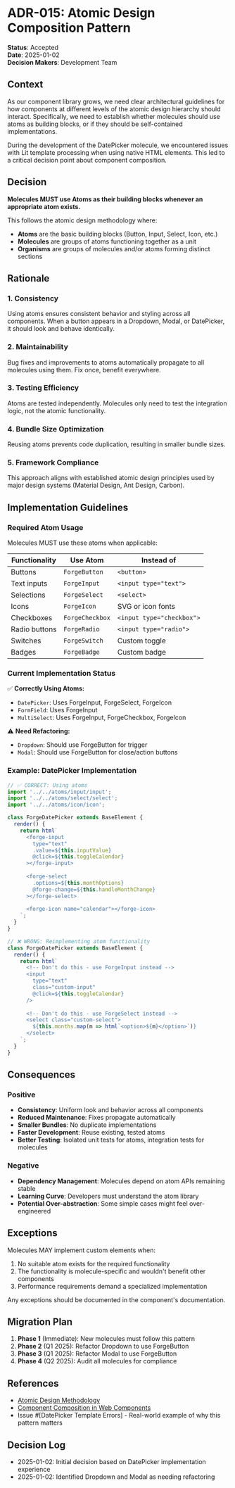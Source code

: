 # ADR-015: Atomic Design Composition Pattern

**Status**: Accepted  
**Date**: 2025-01-02  
**Decision Makers**: Development Team  

## Context

As our component library grows, we need clear architectural guidelines for how components at different levels of the atomic design hierarchy should interact. Specifically, we need to establish whether molecules should use atoms as building blocks, or if they should be self-contained implementations.

During the development of the DatePicker molecule, we encountered issues with Lit template processing when using native HTML elements. This led to a critical decision point about component composition.

## Decision

**Molecules MUST use Atoms as their building blocks whenever an appropriate atom exists.**

This follows the atomic design methodology where:
- **Atoms** are the basic building blocks (Button, Input, Select, Icon, etc.)
- **Molecules** are groups of atoms functioning together as a unit
- **Organisms** are groups of molecules and/or atoms forming distinct sections

## Rationale

### 1. Consistency
Using atoms ensures consistent behavior and styling across all components. When a button appears in a Dropdown, Modal, or DatePicker, it should look and behave identically.

### 2. Maintainability
Bug fixes and improvements to atoms automatically propagate to all molecules using them. Fix once, benefit everywhere.

### 3. Testing Efficiency
Atoms are tested independently. Molecules only need to test the integration logic, not the atomic functionality.

### 4. Bundle Size Optimization
Reusing atoms prevents code duplication, resulting in smaller bundle sizes.

### 5. Framework Compliance
This approach aligns with established atomic design principles used by major design systems (Material Design, Ant Design, Carbon).

## Implementation Guidelines

### Required Atom Usage

Molecules MUST use these atoms when applicable:

| Functionality | Use Atom | Instead of |
|--------------|----------|------------|
| Buttons | `ForgeButton` | `<button>` |
| Text inputs | `ForgeInput` | `<input type="text">` |
| Selections | `ForgeSelect` | `<select>` |
| Icons | `ForgeIcon` | SVG or icon fonts |
| Checkboxes | `ForgeCheckbox` | `<input type="checkbox">` |
| Radio buttons | `ForgeRadio` | `<input type="radio">` |
| Switches | `ForgeSwitch` | Custom toggle |
| Badges | `ForgeBadge` | Custom badge |

### Current Implementation Status

✅ **Correctly Using Atoms:**
- `DatePicker`: Uses ForgeInput, ForgeSelect, ForgeIcon
- `FormField`: Uses ForgeInput
- `MultiSelect`: Uses ForgeInput, ForgeCheckbox, ForgeIcon

⚠️ **Need Refactoring:**
- `Dropdown`: Should use ForgeButton for trigger
- `Modal`: Should use ForgeButton for close/action buttons

### Example: DatePicker Implementation

```typescript
// ✅ CORRECT: Using atoms
import '../../atoms/input/input';
import '../../atoms/select/select';
import '../../atoms/icon/icon';

class ForgeDatePicker extends BaseElement {
  render() {
    return html`
      <forge-input
        type="text"
        .value=${this.inputValue}
        @click=${this.toggleCalendar}
      ></forge-input>
      
      <forge-select
        .options=${this.monthOptions}
        @forge-change=${this.handleMonthChange}
      ></forge-select>
      
      <forge-icon name="calendar"></forge-icon>
    `;
  }
}
```

```typescript
// ❌ WRONG: Reimplementing atom functionality
class ForgeDatePicker extends BaseElement {
  render() {
    return html`
      <!-- Don't do this - use ForgeInput instead -->
      <input 
        type="text" 
        class="custom-input"
        @click=${this.toggleCalendar}
      />
      
      <!-- Don't do this - use ForgeSelect instead -->
      <select class="custom-select">
        ${this.months.map(m => html`<option>${m}</option>`)}
      </select>
    `;
  }
}
```

## Consequences

### Positive
- **Consistency**: Uniform look and behavior across all components
- **Reduced Maintenance**: Fixes propagate automatically
- **Smaller Bundles**: No duplicate implementations
- **Faster Development**: Reuse existing, tested atoms
- **Better Testing**: Isolated unit tests for atoms, integration tests for molecules

### Negative
- **Dependency Management**: Molecules depend on atom APIs remaining stable
- **Learning Curve**: Developers must understand the atom library
- **Potential Over-abstraction**: Some simple cases might feel over-engineered

## Exceptions

Molecules MAY implement custom elements when:
1. No suitable atom exists for the required functionality
2. The functionality is molecule-specific and wouldn't benefit other components
3. Performance requirements demand a specialized implementation

Any exceptions should be documented in the component's documentation.

## Migration Plan

1. **Phase 1** (Immediate): New molecules must follow this pattern
2. **Phase 2** (Q1 2025): Refactor Dropdown to use ForgeButton
3. **Phase 3** (Q1 2025): Refactor Modal to use ForgeButton
4. **Phase 4** (Q2 2025): Audit all molecules for compliance

## References

- [Atomic Design Methodology](https://bradfrost.com/blog/post/atomic-web-design/)
- [Component Composition in Web Components](https://developers.google.com/web/fundamentals/web-components/customelements)
- Issue #[DatePicker Template Errors] - Real-world example of why this pattern matters

## Decision Log

- 2025-01-02: Initial decision based on DatePicker implementation experience
- 2025-01-02: Identified Dropdown and Modal as needing refactoring